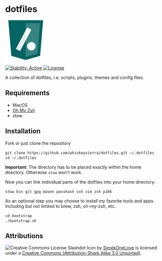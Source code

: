 # dotfiles

![Slashdot icon](docs/icon.png)

[![Stability: Active](https://masterminds.github.io/stability/active.svg)](https://masterminds.github.io/stability/active.html)
[![License](https://img.shields.io/badge/license-MIT-blue.svg)](https://raw.githubusercontent.com/whiskeysierra/dotfiles/master/LICENSE)

A collection of dotfiles, i.e. scripts, plugins, themes and config files.

## Requirements

- MacOS
- [Oh My Zsh](https://github.com/robbyrussell/oh-my-zsh)
- stow

## Installation

Fork or just clone the repository

    git clone https://github.com/whiskeysierra/dotfiles.git ~/.dotfiles
    cd ~/.dotfiles

**Important**: The directory has to be placed exactly within the home directory.
Otherwise `stow` won't work.

Now you can link individual parts of the dotfiles into your home directory:

    stow bin git gpg maven passhash ssh vim zsh p10k

As an optional step you may choose to install my favorite tools and apps.
Including but not limited to brew, zsh, oh-my-zsh, etc.

    cd bootstrap
    ./bootstrap.sh

## Attributions

![Creative Commons License](http://i.creativecommons.org/l/by-sa/3.0/80x15.png)
Slashdot Icon by [SimekOneLove](http://www.iconarchive.com/show/modern-web-icons-by-simekonelove/slashdot-icon.html)
is licensed under a [Creative Commons (Attribution-Share Alike 3.0 Unported)](http://creativecommons.org/licenses/by-sa/3.0/).
